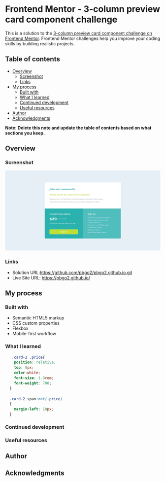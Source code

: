 # Frontend Mentor - 3-column preview card component challenge

This is a solution to the [3-column preview card component challenge on Frontend Mentor](https://www.frontendmentor.io/challenges/3column-preview-card-component-pH92eAR2-?ref=challenge-roadmap). Frontend Mentor challenges help you improve your coding skills by building realistic projects. 

## Table of contents

- [Overview](#overview)
  - [Screenshot](#screenshot)
  - [Links](#links)
- [My process](#my-process)
  - [Built with](#built-with)
  - [What I learned](#what-i-learned)
  - [Continued development](#continued-development)
  - [Useful resources](#useful-resources)
- [Author](#author)
- [Acknowledgments](#acknowledgments)

**Note: Delete this note and update the table of contents based on what sections you keep.**

## Overview

### Screenshot

![](./screenshot.jpg)

### Links

- Solution URL:https://github.com/pbgo2/pbgo2.github.io.git 
- Live Site URL: https://pbgo2.github.io/ 

## My process

### Built with

- Semantic HTML5 markup
- CSS custom properties
- Flexbox
- Mobile-first workflow

### What I learned

```css
   .card-2 .price{
    position: relative;
    top: 8px;
    color:white;
    font-size: 1.8rem;
    font-weight: 700;
  }

  .card-2 span:not(.price)
  {
    margin-left: 10px;
  }
```

### Continued development

### Useful resources

## Author

## Acknowledgments
